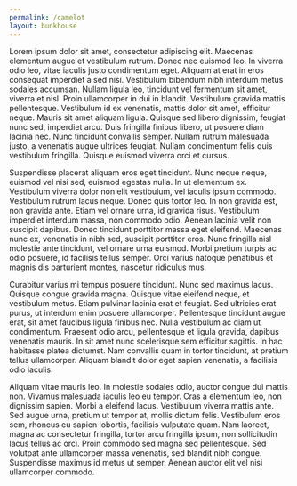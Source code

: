 ```yaml
---
permalink: /camelot
layout: bunkhouse
---
```


Lorem ipsum dolor sit amet, consectetur adipiscing elit. Maecenas elementum augue et vestibulum rutrum. Donec nec euismod leo. In viverra odio leo, vitae iaculis justo condimentum eget. Aliquam at erat in eros consequat imperdiet a sed nisi. Vestibulum bibendum nibh interdum metus sodales accumsan. Nullam ligula leo, tincidunt vel fermentum sit amet, viverra et nisl. Proin ullamcorper in dui in blandit. Vestibulum gravida mattis pellentesque. Vestibulum id ex venenatis, mattis dolor sit amet, efficitur neque. Mauris sit amet aliquam ligula. Quisque sed libero dignissim, feugiat nunc sed, imperdiet arcu. Duis fringilla finibus libero, ut posuere diam lacinia nec. Nunc tincidunt convallis semper. Nullam rutrum malesuada justo, a venenatis augue ultrices feugiat. Nullam condimentum felis quis vestibulum fringilla. Quisque euismod viverra orci et cursus.

Suspendisse placerat aliquam eros eget tincidunt. Nunc neque neque, euismod vel nisi sed, euismod egestas nulla. In ut elementum ex. Vestibulum viverra dolor non elit vestibulum, vel iaculis ipsum commodo. Vestibulum rutrum lacus neque. Donec quis tortor leo. In non gravida est, non gravida ante. Etiam vel ornare urna, id gravida risus. Vestibulum imperdiet interdum massa, non commodo odio. Aenean lacinia velit non suscipit dapibus. Donec tincidunt porttitor massa eget eleifend. Maecenas nunc ex, venenatis in nibh sed, suscipit porttitor eros. Nunc fringilla nisl molestie ante tincidunt, vel ornare urna euismod. Morbi pretium turpis ac odio posuere, id facilisis tellus semper. Orci varius natoque penatibus et magnis dis parturient montes, nascetur ridiculus mus.

Curabitur varius mi tempus posuere tincidunt. Nunc sed maximus lacus. Quisque congue gravida magna. Quisque vitae eleifend neque, et vestibulum metus. Etiam pulvinar lacinia erat et feugiat. Sed ultricies erat purus, ut interdum enim posuere ullamcorper. Pellentesque tincidunt augue erat, sit amet faucibus ligula finibus nec. Nulla vestibulum ac diam ut condimentum. Praesent odio arcu, pellentesque et ligula gravida, dapibus venenatis mauris. In sit amet nunc scelerisque sem efficitur sagittis. In hac habitasse platea dictumst. Nam convallis quam in tortor tincidunt, at pretium tellus ullamcorper. Aliquam blandit dolor eget sapien venenatis, a facilisis odio iaculis.

Aliquam vitae mauris leo. In molestie sodales odio, auctor congue dui mattis non. Vivamus malesuada iaculis leo eu tempor. Cras a elementum leo, non dignissim sapien. Morbi a eleifend lacus. Vestibulum viverra mattis ante. Sed augue urna, pretium ut tempor at, mollis dictum felis. Vestibulum eros sem, rhoncus eu sapien lobortis, facilisis vulputate quam. Nam laoreet, magna ac consectetur fringilla, tortor arcu fringilla ipsum, non sollicitudin lacus tellus ac orci. Proin commodo sed magna sed pellentesque. Sed volutpat ante ullamcorper massa venenatis, sed blandit nibh congue. Suspendisse maximus id metus ut semper. Aenean auctor elit vel nisi ullamcorper commodo.
